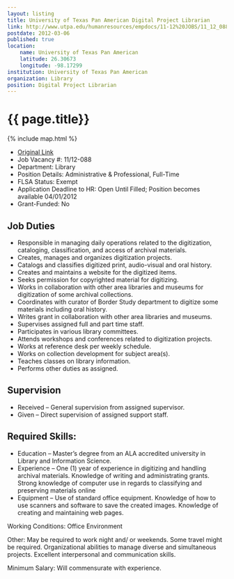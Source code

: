 ```yaml
---
layout: listing
title: University of Texas Pan American Digital Project Librarian
link: http://www.utpa.edu/humanresources/empdocs/11-12%20JOBS/11_12_088DigitalProjectLibrarian.htm
postdate: 2012-03-06
published: true
location:
    name: University of Texas Pan American
    latitude: 26.30673
    longitude: -98.17299
institution: University of Texas Pan American
organization: Library
position: Digital Project Librarian
---
```


# {{ page.title}}

{% include map.html %}



* [Original Link](http://www.utpa.edu/humanresources/empdocs/11-12%20JOBS/11_12_088DigitalProjectLibrarian.htm)
* Job Vacancy #: 11/12-088
* Department: Library
* Position Details: Administrative & Professional, Full-Time
* FLSA Status: Exempt
* Application Deadline to HR: Open Until Filled; Position becomes available 04/01/2012
* Grant-Funded: No
 
## Job Duties
* Responsible in managing daily operations related to the digitization, cataloging, classification, and access of archival materials.
* Creates, manages and organizes digitization projects.
* Catalogs and classifies digitized print, audio-visual and oral history.
* Creates and maintains a website for the digitized items.
* Seeks permission for copyrighted material for digitizing.
* Works in collaboration with other area libraries and museums for digitization of some archival collections.
* Coordinates with curator of Border Study department to digitize some materials including oral history.
* Writes grant in collaboration with other area libraries and museums.
* Supervises assigned full and part time staff.
* Participates in various library committees.
* Attends workshops and conferences related to digitization projects.
* Works at reference desk per weekly schedule.
* Works on collection development for subject area(s).
* Teaches classes on library information.
* Performs other duties as assigned.
 
## Supervision
* Received – General supervision from assigned supervisor.
* Given – Direct supervision of assigned support staff.

## Required Skills:
* Education – Master’s degree from an ALA accredited university in Library and Information Science.
* Experience – One (1) year of experience in digitizing and handling archival materials. Knowledge of writing and administrating grants. Strong knowledge of computer use in regards to classifying and preserving materials online
* Equipment – Use of standard office equipment. Knowledge of how to use scanners and software to save the created images. Knowledge of creating and maintaining web pages.
 	  
Working Conditions: Office Environment
 	  
Other:
May be required to work night and/ or weekends. Some travel might be required. Organizational abilities to manage diverse and simultaneous projects. Excellent interpersonal and communication skills.

Minimum Salary: Will commensurate with experience.